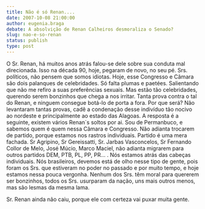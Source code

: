 ```yaml
---
title: Não é só Renan....
date: 2007-10-08 21:00:00
author: eugenia.braga
debate: A absolvição de Renan Calheiros desmoraliza o Senado?
slug: nao-e-so-renan
status: publish 
type: post
---
```


O Sr. Renan, há muitos anos atrás falou-se dele sobre sua conduta mal direcionada. Isso na década 90, hoje, pegaram de novo, no seu pé. Srs. políticos, não pensem que somos idiotas. Hoje, esse Congresso e Câmara são dois palanques de celebridades. Só falta plumas e paetées. Salientando que não me refiro a suas preferências sexuais. Mas estão tão celebridades, querendo serem bonzinhos que chega a nos irritar. Tanta prova contra o tal do Renan, e ninguem consegue botá-lo de porta a fora. Por que será? Não levantaram tantas provas, cadê a condenação desse indivíduo tão nocivo ao nordeste e principalmente ao estado das Alagoas. A resposta é a seguinte, existem vários Renan´s soltos por ai. Sou de Permanbuco, e sabemos quem é quem nessa Câmara e Congresso. Não adianta trocarem de partido, porque estamos nos rastros individuais. Partido é uma mera fachada. Sr Agripino, Sr Gereissatti, Sr. Jarbas Vasconcelos, Sr Fernando Collor de Melo, José Múcio, Marco Maciel, não adianta migrarem para outros partidos DEM, PTB, PL, PP, PR... . Nós estamos atrás das cabeças individuais. Nós brasileiros, devemos está de olho nesse tipo de gente, pois foram os Srs. que estiveram no poder no passado e por muito tempo, e hoje estamos nessa pouca vergonha. Nenhum dos Srs. têm moral para quererem ser bonzinhos, todos os Srs. usurparam da nação, uns mais outros menos, mas são lesmas da mesma lama.   

Sr. Renan ainda não caiu, porque ele com certeza vai puxar muita gente.

